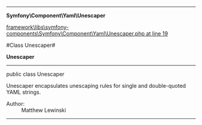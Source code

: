 

- - -

**Symfony\Component\Yaml\Unescaper**


<a href="https://github.com/JeyDotC/Hirudo/blob/master/framework/libs/symfony-components/Symfony/Component/Yaml/Unescaper.php#L19" >framework\libs\symfony-components\Symfony\Component\Yaml\Unescaper.php at line 19</a>

#Class Unescaper#

**Unescaper**




- - -

<p class="signature"><span class='k'>public  class</span> <span class='nx'>Unescaper</span></p>

<div class="comment" id="overview_description"><p>Unescaper encapsulates unescaping rules for single and double-quoted
YAML strings.</p></div>

<dl>
<dt>Author:</dt>
<dd>Matthew Lewinski <matthew@lewinski.org></dd>
</dl>


- - -


